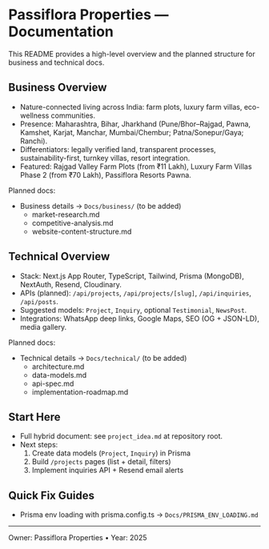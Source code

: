 # Passiflora Properties — Documentation

This README provides a high-level overview and the planned structure for business and technical docs.

## Business Overview

- Nature-connected living across India: farm plots, luxury farm villas, eco-wellness communities.
- Presence: Maharashtra, Bihar, Jharkhand (Pune/Bhor–Rajgad, Pawna, Kamshet, Karjat, Manchar, Mumbai/Chembur; Patna/Sonepur/Gaya; Ranchi).
- Differentiators: legally verified land, transparent processes, sustainability-first, turnkey villas, resort integration.
- Featured: Rajgad Valley Farm Plots (from ₹11 Lakh), Luxury Farm Villas Phase 2 (from ₹70 Lakh), Passiflora Resorts Pawna.

Planned docs:

- Business details → `Docs/business/` (to be added)
  - market-research.md
  - competitive-analysis.md
  - website-content-structure.md

## Technical Overview

- Stack: Next.js App Router, TypeScript, Tailwind, Prisma (MongoDB), NextAuth, Resend, Cloudinary.
- APIs (planned): `/api/projects`, `/api/projects/[slug]`, `/api/inquiries`, `/api/posts`.
- Suggested models: `Project`, `Inquiry`, optional `Testimonial`, `NewsPost`.
- Integrations: WhatsApp deep links, Google Maps, SEO (OG + JSON-LD), media gallery.

Planned docs:

- Technical details → `Docs/technical/` (to be added)
  - architecture.md
  - data-models.md
  - api-spec.md
  - implementation-roadmap.md

## Start Here

- Full hybrid document: see `project_idea.md` at repository root.
- Next steps:
  1. Create data models (`Project`, `Inquiry`) in Prisma
  2. Build `/projects` pages (list + detail, filters)
  3. Implement inquiries API + Resend email alerts

## Quick Fix Guides

- Prisma env loading with prisma.config.ts → `Docs/PRISMA_ENV_LOADING.md`

---

Owner: Passiflora Properties • Year: 2025
